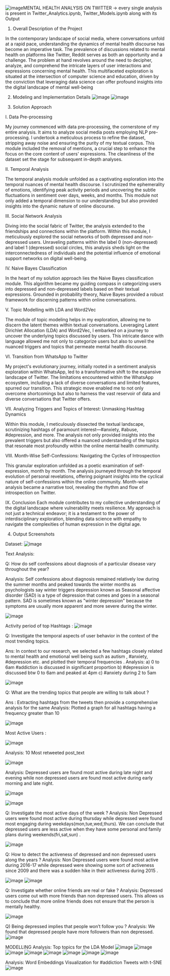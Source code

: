 ![image](https://github.com/NavyaSingh2003/mental_health_analysis_on_twitter/assets/110404553/65e4257d-845a-43d7-aafc-2956ecae896d)MENTAL HEALTH ANALYSIS ON TWITTER -> every single analysis is present in Twitter_Analytics.ipynb, Twitter_Models.ipynb along with its Output
1) Overall Description of the Project
   
In the contemporary landscape of social media, where conversations unfold at a rapid pace, understanding the dynamics of mental health discourse has become an imperative task. The prevalence of discussions related to mental health on platforms like Twitter, Reddit serves as both an opportunity and a challenge. The problem at hand revolves around the need to decipher, analyze, and comprehend the intricate layers of user interactions and expressions concerning mental health. This multifaceted exploration is situated at the intersection of computer science and education, driven by the conviction that leveraging data science can offer profound insights into the digital landscape of mental well-being

2) Modeling and Implementation Details
   ![image](https://github.com/NavyaSingh2003/mental_health_analysis_on_twitter/assets/110404553/6536285b-5620-4751-bd78-32c31a50544f)
   ![image](https://github.com/NavyaSingh2003/mental_health_analysis_on_twitter/assets/110404553/45e48c3d-b136-4316-b90e-341a08e6dcf3)


3) Solution Approach
   
I.	Data Pre-processing

My journey commenced with data pre-processing, the cornerstone of my entire analysis. It aims to analyze social media posts employing NLP pre-processing. I undertook a meticulous process to refine the dataset, stripping away noise and ensuring the purity of my textual corpus. This module included the removal of mentions, a crucial step to enhance the focus on the core content of users' expressions. The cleanliness of the dataset set the stage for subsequent in-depth analyses.

II.	Temporal Analysis

The temporal analysis module unfolded as a captivating exploration into the temporal nuances of mental health discourse. I scrutinized the ephemerality of emotions, identifying peak activity periods and uncovering the subtle fluctuations in sentiment over days, weeks, and months. This module not only added a temporal dimension to our understanding but also provided insights into the dynamic nature of online discourse.

III.	Social Network Analysis

Diving into the social fabric of Twitter, the analysis extended to the friendships and connections within the platform. Within this module, I meticulously explored the social networks of both depressed and non-depressed users. Unraveling patterns within the label 0 (non-depressed) and label 1 (depressed) social circles, this analysis sheds light on the interconnectedness of individuals and the potential influence of emotional support networks on digital well-being.

IV. Naive Bayes Classification

In the heart of my solution approach lies the Naive Bayes classification module. This algorithm became my guiding compass in categorizing users into depressed and non-depressed labels based on their textual expressions. Grounded in probability theory, Naive Bayes provided a robust framework for discerning patterns within online conversations.

V.	Topic Modelling with LDA and Word2Vec

The module of topic modeling helps in my exploration, allowing me to discern the latent themes within textual conversations. Leveraging Latent Dirichlet Allocation (LDA) and Word2Vec, I embarked on a journey to uncover the underlying topics discussed by users. This intricate dance with language allowed me not only to categorize users but also to unveil the nuanced triggers and topics that permeate mental health discourse.

VI.	Transition from WhatsApp to Twitter

My project's evolutionary journey, initially rooted in a sentiment analysis exploration within WhatsApp, led to a transformative shift to the expansive landscape of Twitter. The limitations encountered within the WhatsApp ecosystem, including a lack of diverse conversations and limited features, spurred our transition. This strategic move enabled me to not only overcome shortcomings but also to harness the vast reservoir of data and diverse conversations that Twitter offers.

VII.	Analyzing Triggers and Topics of Interest: Unmasking Hashtag Dynamics

Within this module, I meticulously dissected the textual landscape, scrutinizing hashtags of paramount interest—#anxiety, #abuse, #depression, and more. The analysis not only provided insights into the prevalent triggers but also offered a nuanced understanding of the topics that resonate most profoundly within the online mental health community.

VIII.	Month-Wise Self-Confessions: Navigating the Cycles of Introspection

This granular exploration unfolded as a poetic examination of self-expression, month by month. The analysis journeyed through the temporal evolution of personal revelations, offering poignant insights into the cyclical nature of self-confessions within the online community. Month-wise analysis became a narrative tool, revealing the rhythm and flow of introspection on Twitter.

IX.	Conclusion
Each module contributes to my collective understanding of the digital landscape where vulnerability meets resilience. My approach is not just a technical endeavor; it is a testament to the power of interdisciplinary exploration, blending data science with empathy to navigate the complexities of human expression in the digital age.

4) Output Screenshots

Dataset:
![image](https://github.com/NavyaSingh2003/mental_health_analysis_on_twitter/assets/110404553/9ce89587-273a-49a8-b893-1cbd9d51ea00)

Text Analysis:

Q: How do self confessions about diagnosis of a particular disease vary throughout the year?

Analysis: Self confessions about diagnosis remained relatively low during the summer months and peaked towards the winter months as psychologists say winter triggers depression known as Seasonal affective disorder (SAD) is a type of depression that comes and goes in a seasonal pattern. SAD is sometimes known as "winter depression" because the symptoms are usually more apparent and more severe during the winter.

![image](https://github.com/NavyaSingh2003/mental_health_analysis_on_twitter/assets/110404553/5d7fc2b5-b438-4b7c-bc8b-95852d342628)

Activity period of top Hashtags :
![image](https://github.com/NavyaSingh2003/mental_health_analysis_on_twitter/assets/110404553/6b3491c2-e1be-42a7-bc70-a5cf9a7b4e3a)

Q: Investigate the temporal aspects of user behavior in the context of the most trending topics.

Ans: In context to our research, we selected a few hashtags closely related to mental health and emotional well being such as autism , #anxiety, #depression etc. and plotted their temporal frequencies .
Analysis: a) 0 to 6am #addiction is discussed in significant proportion
b)	#depression is discussed btw 0 to 6am and peaked at 4pm
c)	#anxiety during 2 to 5am

![image](https://github.com/NavyaSingh2003/mental_health_analysis_on_twitter/assets/110404553/9f070961-730e-442c-afa2-08adede228ae)

Q: What are the trending topics that people are willing to talk about ?

Ans : Extracting hashtags from the tweets then provide a comprehensive analysis for the same 
Analysis: Plotted a graph for all hashtags having a frequency greater than 10

![image](https://github.com/NavyaSingh2003/mental_health_analysis_on_twitter/assets/110404553/e58175ce-4348-4a7d-b934-0ef5766f1e1c)

Most Active Users : 

![image](https://github.com/NavyaSingh2003/mental_health_analysis_on_twitter/assets/110404553/b5361a36-fde7-4694-bb4f-57a3718af609)

Analysis: 10 Most retweeted post_text

![image](https://github.com/NavyaSingh2003/mental_health_analysis_on_twitter/assets/110404553/4d269b69-7ca8-4c13-a256-5efc186cd5e5)

Analysis: Depressed users are found most active during late night and evening while non depressed users are found most active during early morning and late night.

![image](https://github.com/NavyaSingh2003/mental_health_analysis_on_twitter/assets/110404553/407406bc-9b29-4c17-9c05-5588217bb2ea)

![image](https://github.com/NavyaSingh2003/mental_health_analysis_on_twitter/assets/110404553/1df74765-c377-4a48-837b-d01f70d8a536)

Q: Investigate the most active days of the week ?
Analysis: Non Depressed users were found most active during thursday while depressed were found most engaging during weekdays(mon,tue,wed,thurs).
We can conclude that depressed users are less active when they have some personal and family plans during weekends(fri,sat,sun) .

![image](https://github.com/NavyaSingh2003/mental_health_analysis_on_twitter/assets/110404553/f53fedf5-adf9-49a8-b844-5d02457ede97)

Q: How to detect the activeness of depressed and non depressed users along the years ?
Analysis: Non Depressed users were found most active during 2016-17 while depressed were showing some sort of activeness since 2009 and there was a sudden hike in their activeness during 2015 .

![image](https://github.com/NavyaSingh2003/mental_health_analysis_on_twitter/assets/110404553/86aca352-1088-4847-9c10-9353da02c899)
![image](https://github.com/NavyaSingh2003/mental_health_analysis_on_twitter/assets/110404553/ea8900a7-d2a3-4475-b22f-52944aa557d0)

Q: Investigate whether online friends are real or fake ?
Analysis: Depressed users come out with more friends than non depressed users. This allows us to conclude that more online friends does not ensure that the person is mentally healthy.

![image](https://github.com/NavyaSingh2003/mental_health_analysis_on_twitter/assets/110404553/99b501ae-06a1-4ba3-acd1-7a6ab7bb3189)

Q) Being depressed implies that people won’t follow you ?
Analysis: We found that depressed people have more followers than non depressed.
![image](https://github.com/NavyaSingh2003/mental_health_analysis_on_twitter/assets/110404553/14d761e5-0e45-4b8b-81f5-03c887603c4e)

MODELLING
Analysis: Top topics for the LDA Model
![image](https://github.com/NavyaSingh2003/mental_health_analysis_on_twitter/assets/110404553/e805863b-4ec0-44eb-b4f9-4483a6a2f013)
![image](https://github.com/NavyaSingh2003/mental_health_analysis_on_twitter/assets/110404553/17510b51-4b0b-4efd-80f3-7df35f8e7118)
![image](https://github.com/NavyaSingh2003/mental_health_analysis_on_twitter/assets/110404553/3e374573-6b55-4465-b95e-e968805ebee5)
![image](https://github.com/NavyaSingh2003/mental_health_analysis_on_twitter/assets/110404553/d4b43c68-d392-4bd8-a8a5-771e9a48c853)
![image](https://github.com/NavyaSingh2003/mental_health_analysis_on_twitter/assets/110404553/d57e2daa-06ae-40f0-92c3-65e6c7a96b13)
![image](https://github.com/NavyaSingh2003/mental_health_analysis_on_twitter/assets/110404553/2dcf96c8-e72c-476e-922d-7ce6c9160908)
![image](https://github.com/NavyaSingh2003/mental_health_analysis_on_twitter/assets/110404553/54b50aea-2e6d-43f7-ba08-19274d77a8cb)
![image](https://github.com/NavyaSingh2003/mental_health_analysis_on_twitter/assets/110404553/117fff13-da91-4a31-84c3-6b5129485a0f)

Analysis: Word Embeddings Visualization for #addiction Tweets with t-SNE
![image](https://github.com/NavyaSingh2003/mental_health_analysis_on_twitter/assets/110404553/b9a8cf7a-f374-4709-8a02-e94b82c4cc85)

































    
   
